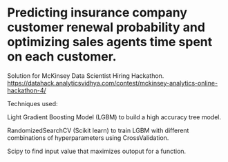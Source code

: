 # Predicting insurance company customer renewal probability and optimizing sales agents time spent on each customer.

Solution for McKinsey Data Scientist Hiring Hackathon.
https://datahack.analyticsvidhya.com/contest/mckinsey-analytics-online-hackathon-4/


Techniques used:

Light Gradient Boosting Model (LGBM) to build a high accuracy tree model.

RandomizedSearchCV (Scikit learn) to train LGBM with different combinations of hyperparameters using CrossValidation. 

Scipy to find input value that maximizes outoput for a function.
